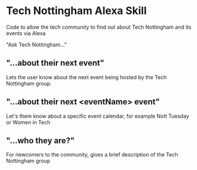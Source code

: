 # Tech Nottingham Alexa Skill
Code to allow the tech community to find out about Tech Nottingham and its events via Alexa

"Ask Tech Nottingham..."

## "...about their next event"

Lets the user know about the next event being hosted by the Tech Nottingham group.

## "...about their next &lt;eventName&gt; event"

Let's them know about a specific event calendar, for example Nott Tuesday or Women in Tech

## "...who they are?"

For newcomers to the community, gives a brief description of the Tech Nottingham group
